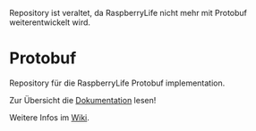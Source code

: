 Repository ist veraltet, da RaspberryLife nicht mehr mit Protobuf weiterentwickelt wird.

Protobuf
=========
Repository für die RaspberryLife Protobuf implementation.


Zur Übersicht die [Dokumentation](https://developers.google.com/protocol-buffers/docs/overview) lesen! 

Weitere Infos im [Wiki](https://github.com/RaspberryLife/protobuf/wiki).



















